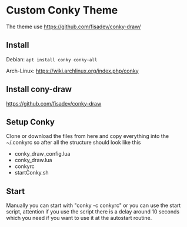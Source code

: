 # Custom Conky Theme
The theme use https://github.com/fisadev/conky-draw/

## Install
Debian:
  `apt install conky conky-all`

Arch-Linux:
  https://wiki.archlinux.org/index.php/conky

## Install cony-draw
  https://github.com/fisadev/conky-draw
  
## Setup Conky
Clone or download the files from here and copy everything into the ~/.conkyrc so after all the structure should look like this

- conky_draw_config.lua
- conky_draw.lua
- conkyrc
- startConky.sh

## Start
Manually you can start with "conky -c conkyrc" or you can use the start script, attention if you use the script there is a delay around 10 seconds which you need if you want to use it at the autostart routine.
